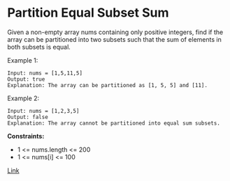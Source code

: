 # Partition Equal Subset Sum

Given a non-empty array nums containing only positive integers, find if the array can be partitioned into two subsets
such that the sum of elements in both subsets is equal.

Example 1:

```
Input: nums = [1,5,11,5]
Output: true
Explanation: The array can be partitioned as [1, 5, 5] and [11].
```

Example 2:

```
Input: nums = [1,2,3,5]
Output: false
Explanation: The array cannot be partitioned into equal sum subsets.
```

**Constraints:**

- 1 <= nums.length <= 200
- 1 <= nums[i] <= 100

[Link](https://leetcode.com/problems/partition-equal-subset-sum/)